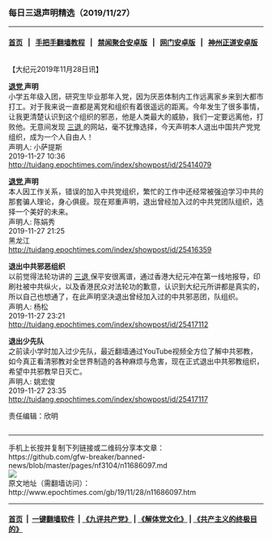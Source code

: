 ### 每日三退声明精选（2019/11/27）
------------------------

#### [首页](https://github.com/gfw-breaker/banned-news/blob/master/README.md) &nbsp;&nbsp;|&nbsp;&nbsp; [手把手翻墙教程](https://github.com/gfw-breaker/guides/wiki) &nbsp;&nbsp;|&nbsp;&nbsp; [禁闻聚合安卓版](https://github.com/gfw-breaker/bn-android) &nbsp;&nbsp;|&nbsp;&nbsp; [网门安卓版](https://github.com/oGate2/oGate) &nbsp;&nbsp;|&nbsp;&nbsp; [神州正道安卓版](https://github.com/SzzdOgate/update) 



<div class="column" id="artbody" itemprop="articleBody">
 <!-- article content begin -->
 <p>
  【大纪元2019年11月28日讯】
 </p>
 <p>
  <strong>
   <a href="http://www.epochtimes.com/gb/tag/%E9%80%80%E5%85%9A.html">
    退党
   </a>
   声明
  </strong>
  <br/>
  小学五年级入团，研究生毕业那年入党，因为厌恶体制内工作远离家乡来到大都市打工。对于我来说一直都是离党和组织有着很遥远的距离。今年发生了很多事情，让我更清楚认识到这个组织的邪恶，他是人类最大的威胁，我们一定要远离他，打败他。无意间发现
  <a href="http://www.epochtimes.com/gb/tag/%E4%B8%89%E9%80%80.html">
   三退
  </a>
  的网站，毫不犹豫选择，今天声明本人退出中国共产党党组织，成为一个人自由人！
  <br/>
  声明人: 小萨提斯
  <br/>
  2019-11-27 10:36
  <br/>
  <a href="http://tuidang.epochtimes.com/index/showpost/id/25414079">
   http://tuidang.epochtimes.com/index/showpost/id/25414079
  </a>
 </p>
 <p>
  <strong>
   <a href="http://www.epochtimes.com/gb/tag/%E9%80%80%E5%85%9A.html">
    退党
   </a>
   声明
  </strong>
  <br/>
  本人因工作关系，错误的加入中共党组织，繁忙的工作中还经常被强迫学习中共的那套骗人理论，身心俱疲。现在郑重声明，退出曾经加入过的中共党团队组织，选择一个美好的未来。
  <br/>
  声明人: 陈娟秀
  <br/>
  2019-11-27 21:25
  <br/>
  黑龙江
  <br/>
  <a href="http://tuidang.epochtimes.com/index/showpost/id/25416359">
   http://tuidang.epochtimes.com/index/showpost/id/25416359
  </a>
 </p>
 <p>
  <strong>
   退出中共邪恶组织
  </strong>
  <br/>
  以前觉得法轮功讲的
  <a href="http://www.epochtimes.com/gb/tag/%E4%B8%89%E9%80%80.html">
   三退
  </a>
  保平安很离谱，通过香港大纪元冲在第一线地报导，印刷社被中共纵火，以及香港民众对法轮功的歉意，认识到大纪元所讲都是真实的，所以自己也想通了，在此声明坚决退出曾经加入过的中共邪恶团，队组织。
  <br/>
  声明人: 杨松
  <br/>
  2019-11-27 23:21
  <br/>
  <a href="http://tuidang.epochtimes.com/index/showpost/id/25417112">
   http://tuidang.epochtimes.com/index/showpost/id/25417112
  </a>
 </p>
 <p>
  <strong>
   退出少先队
  </strong>
  <br/>
  之前读小学时加入过少先队，最近翻墙通过YouTube视频全方位了解中共邪教，如今真正看清邪教对全世界制造的各种麻烦与危害，现在正式退出中共邪教组织，希望中共邪教早日灭亡。
  <br/>
  声明人: 姚宏俊
  <br/>
  2019-11-27 23:35
  <br/>
  <a href="http://tuidang.epochtimes.com/index/showpost/id/25417117">
   http://tuidang.epochtimes.com/index/showpost/id/25417117
  </a>
 </p>
 <p>
  责任编辑：欣明
 </p>
 <!-- article content end -->
 <div id="below_article_ad">
  <div id="below_article_ad_inner">
  </div>
 </div>
</div>

<hr/>
手机上长按并复制下列链接或二维码分享本文章：<br/>
https://github.com/gfw-breaker/banned-news/blob/master/pages/nf3104/n11686097.md <br/>
<a href='https://github.com/gfw-breaker/banned-news/blob/master/pages/nf3104/n11686097.md'><img src='https://github.com/gfw-breaker/banned-news/blob/master/pages/nf3104/n11686097.md.png'/></a> <br/>
原文地址（需翻墙访问）：http://www.epochtimes.com/gb/19/11/28/n11686097.htm


------------------------
#### [首页](https://github.com/gfw-breaker/banned-news/blob/master/README.md) &nbsp;|&nbsp; [一键翻墙软件](https://github.com/gfw-breaker/nogfw/blob/master/README.md) &nbsp;| [《九评共产党》](https://github.com/gfw-breaker/9ping.md/blob/master/README.md#九评之一评共产党是什么) | [《解体党文化》](https://github.com/gfw-breaker/jtdwh.md/blob/master/README.md) | [《共产主义的终极目的》](https://github.com/gfw-breaker/gczydzjmd.md/blob/master/README.md)


<img src='http://gfw-breaker.win/banned-news/pages/nf3104/n11686097.md' width='0px' height='0px'/>